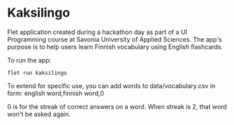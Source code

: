 # Kaksilingo

Flet application created during a hackathon day as part of a UI Programming course at Savonia University of Applied Sciences. The app's purpose is to help users learn Finnish vocabulary using English flashcards.

To run the app:

```
flet run kaksilingo
```

To extend for specific use, you can add words to data/vocabulary.csv in form: english word,finnish word,0

0 is for the streak of correct answers on a word. When streak is 2, that word won't be asked again.
